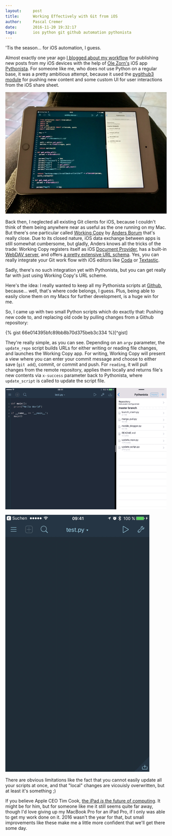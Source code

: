 ```yaml
---
layout:     post
title:      Working Effectively with Git from iOS
author:     Pascal Cremer
date:       2016-11-20 19:32:17
tags:       ios python git github automation pythonista
---
```


'Tis the season... for iOS automation, I guess. 

Almost exactly one year ago [I blogged about my workflow](http://codenugget.co/2015/11/18/mobile-blogging-with-pythonista-jekyll-and-github.html) for publishing new posts from my iOS devices with the help of [Ole Zorn's](https://twitter.com/olemoritz) iOS app [Pythonista](http://omz-software.com/pythonista/). For someone like me, who does not use Python on a regular base, it was a pretty ambitious attempt, because it used the [pygithub3 module](https://github.com/PyGithub/PyGithub) for pushing new content and some custom UI for user interactions from the iOS share sheet.

![Pythonista and Working Copy running in Split View Mode on iPad](https://raw.githubusercontent.com/b00giZm/b00gizm.github.io/master/uploads/workingcoppy-ipad.jpg)

Back then, I neglected all existing Git clients for iOS, because I couldn't think of them being anywhere near as useful as the one running on my Mac. But there's one particular called [Working Copy](https://workingcopyapp.com/) by [Anders Borum](https://twitter.com/palmin) that's really close. Due to its closed nature, iOS data exchange between apps is still somewhat cumbersome, but gladly, Anders knows all the tricks of the trade: Working Copy registers itself as iOS [Document Provider](https://developer.apple.com/library/content/documentation/General/Conceptual/ExtensibilityPG/FileProvider.html), has a built-in [WebDAV server](https://en.wikipedia.org/wiki/WebDAV), and offers [a pretty extensive URL schema](https://workingcopyapp.com/url-schemes.html). Yes, you can really integrate your Git work flow with iOS editors like [Coda](https://panic.com/coda-ios/) or [Textastic](https://www.textasticapp.com/).

Sadly, there's no such integration yet with Pythonista, but you can get really far with just using Working Copy's URL scheme.

Here's the idea: I really wanted to keep all my Pythonista scripts at [Github](https://github.com/), because... well, that's where code belongs, I guess. Plus, being able to easily clone them on my Macs for further development, is a huge win for me.

So, I came up with two small Python scripts which do exactly that: Pushing new code to, and replacing old code by pulling changes from a Github repository:

{% gist 66e014395bfc89bb8b70d375beb3c334 %}[^gist]

They're really simple, as you can see. Depending on an `argv` parameter, the `update_repo` script builds URLs for either writing or reading file changes, and launches the Working Copy app. For writing, Working Copy will present a view where you can enter your commit message and choose to either save (`git add`), commit, or commit and push. For `reading`, it will pull changes from the remote repository, applies them locally and returns file's new contents via `x-success` parameter back to Pythonista, where `update_script` is called to update the script file.

![Working Copy and Pythonista on iPad](https://raw.githubusercontent.com/b00giZm/b00gizm.github.io/master/uploads/workingcopy-ipad.gif)

![Working Copy and Pythonista on iPhone](https://raw.githubusercontent.com/b00giZm/b00gizm.github.io/master/uploads/workingcopy-iphone.gif)

There are obvious limitations like the fact that you cannot easily update all your scripts at once, and that "local" changes are vicouisly overwritten, but at least it's something ;)

If you believe Apple CEO Tim Cook, [the iPad _is_ the future of computing](http://www.telegraph.co.uk/technology/2016/01/21/apples-tim-cook-declares-the-end-of-the-pc-and-hints-at-new-medi/). It might be for him, but for someone like me it still seems quite far away, though I'd love giving up my MacBook Pro for an iPad Pro, if I only was able to get my work done on it. 2016 wasn't the year for that, but small improvements like these make me a little more confident that we'll get there some day.